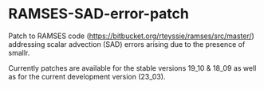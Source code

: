 # RAMSES-SAD-error-patch

Patch to RAMSES code (https://bitbucket.org/rteyssie/ramses/src/master/) addressing scalar advection (SAD) errors arising due to the presence of smallr.

Currently patches are available for the stable versions 19_10 & 18_09 as well as for the current development version (23_03).
